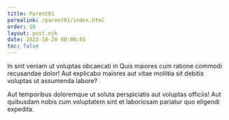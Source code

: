 ```yaml
---
title: Parent01
permalink: /parent01/index.html
order: 20
layout: post.njk
date: 2022-10-20 00:00:01
toc: false
---
```


In sint veniam ut voluptas obcaecati in Quis maiores cum ratione commodi recusandae dolor! Aut explicabo maiores aut vitae mollitia sit debitis voluptas ut assumenda labore?

Aut temporibus doloremque ut soluta perspiciatis aut voluptas officiis! Aut quibusdam nobis cum voluptatem sint et laboriosam pariatur quo eligendi expedita.
